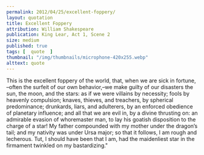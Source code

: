 ```yaml
---
permalink: 2012/04/25/excellent-foppery/
layout: quotation
title: Excellent Foppery
attribution: William Shakespeare
publication: King Lear, Act 1, Scene 2
size: medium
published: true 
tags: [  quote  ]
thumbnail: "/img/thumbnails/microphone-420x255.webp"
alttext: quote
---
```


This is the excellent foppery of the world, that, when we are sick in fortune, –often the surfeit of our own behavior,–we make 
guilty of our disasters the sun, the moon, and the stars: as if we were villains by necessity; fools by heavenly compulsion; 
knaves, thieves, and treachers, by spherical predominance; drunkards, liars, and adulterers, by an enforced obedience of 
planetary influence; and all that we are evil in, by a divine thrusting on: an admirable evasion of whoremaster man, to 
lay his goatish disposition to the charge of a star! My father compounded with my mother under the dragon’s tail; and my 
nativity was under Ursa major; so that it follows, I am rough and lecherous. Tut, I should have been that I am, had 
the maidenliest star in the firmament twinkled on my bastardizing."
